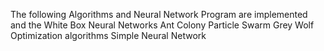 The following Algorithms and Neural Network Program are implemented and the 
White Box Neural Networks 
Ant Colony
Particle Swarm
Grey Wolf Optimization algorithms
Simple Neural Network
